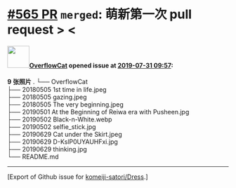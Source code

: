 # [\#565 PR](https://github.com/komeiji-satori/Dress/pull/565) `merged`: 萌新第一次 pull request > <

#### <img src="https://avatars.githubusercontent.com/u/20166026?u=6704f89bbf6be30f8c09ea07d7c72b8806db7614&v=4" width="50">[OverflowCat](https://github.com/OverflowCat) opened issue at [2019-07-31 09:57](https://github.com/komeiji-satori/Dress/pull/565):

**9 张照片**
.
└── OverflowCat  
     ├── 20180505 1st time in life.jpeg  
     ├── 20180505 gazing.jpeg  
     ├── 20180505 The very beginning.jpeg  
     ├── 20190501 At the Beginning of Reiwa era with Pusheen.jpg  
     ├── 20190502 Black-n-White.webp  
     ├── 20190502 selfie_stick.jpg  
     ├── 20190629 Cat under the Skirt.jpeg  
     ├── 20190629 D-KslP0UYAUHFxi.jpg  
     ├── 20190629 thinking.jpg  
     └── README.md  





-------------------------------------------------------------------------------



[Export of Github issue for [komeiji-satori/Dress](https://github.com/komeiji-satori/Dress).]
